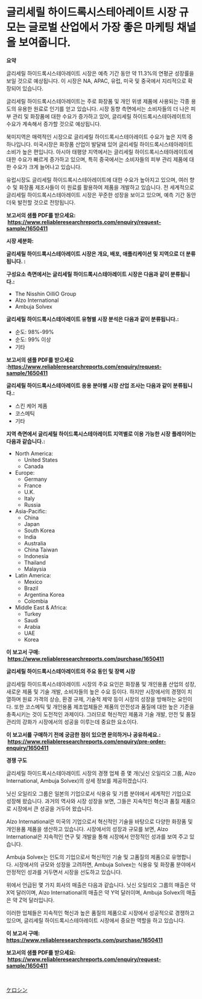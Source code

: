 <p><h1>글리세릴 하이드록시스테아레이트 시장 규모는 글로벌 산업에서 가장 좋은 마케팅 채널을 보여줍니다.</h1></p><p><strong>요약</strong></p>
<p><p>글리세릴 하이드록시스테아레이트 시장은 예측 기간 동안 약 11.3%의 연평균 성장률을 보일 것으로 예상됩니다. 이 시장은 NA, APAC, 유럽, 미국 및 중국에서 지리적으로 확장되어 있습니다.</p><p>글리세릴 하이드록시스테아레이트는 주로 화장품 및 개인 위생 제품에 사용되는 각종 용도의 유용한 원료로 인기를 얻고 있습니다. 시장 동향 측면에서는 소비자들의 더 나은 피부 관리 및 화장품에 대한 수요가 증가하고 있어, 글리세릴 하이드록시스테아레이트의 수요가 계속해서 증가할 것으로 예상됩니다.</p><p>북미지역은 매력적인 시장으로 글리세릴 하이드록시스테아레이트 수요가 높은 지역 중 하나입니다. 미국시장은 화장품 산업이 발달돼 있어 글리세릴 하이드록시스테아레이트 소비가 높은 편입니다. 아시아 태평양 지역에서는 글리세릴 하이드록시스테아레이트에 대한 수요가 빠르게 증가하고 있으며, 특히 중국에서는 소비자들의 피부 관리 제품에 대한 수요가 크게 늘어나고 있습니다.</p><p>유럽시장도 글리세릴 하이드록시스테아레이트에 대한 수요가 높아지고 있으며, 여러 향수 및 화장품 제조사들이 이 원료를 활용하여 제품을 개발하고 있습니다. 전 세계적으로 글리세릴 하이드록시스테아레이트 시장은 꾸준한 성장을 보이고 있으며, 예측 기간 동안 더욱 발전할 것으로 전망됩니다.</p></p>
<p><strong>보고서의 샘플 PDF를 받으세요: &nbsp;<a href="https://www.reliableresearchreports.com/enquiry/request-sample/1650411">https://www.reliableresearchreports.com/enquiry/request-sample/1650411</a></strong></p>
<p><strong>시장 세분화:</strong></p>
<p><strong> 글리세릴 하이드록시스테아레이트 시장은 개요, 배포, 애플리케이션 및 지역으로 더 분류됩니다. :</strong></p>
<p><strong>구성요소 측면에서는 글리세릴 하이드록시스테아레이트 시장은 다음과 같이 분류됩니다.:</strong></p>
<p><ul><li>The Nisshin OilliO Group</li><li>Alzo International</li><li>Ambuja Solvex</li></ul></p>
<p><strong> 글리세릴 하이드록시스테아레이트 유형별 시장 분석은 다음과 같이 분류됩니다.:</strong></p>
<p><ul><li>순도: 98%-99%</li><li>순도: 99% 이상</li><li>기타</li></ul></p>
<p><strong>보고서의 샘플 PDF를 받으세요 :<a href="https://www.reliableresearchreports.com/enquiry/request-sample/1650411">https://www.reliableresearchreports.com/enquiry/request-sample/1650411</a></strong></p>
<p><strong> 글리세릴 하이드록시스테아레이트 응용 분야별 시장 산업 조사는 다음과 같이 분류됩니다.:</strong></p>
<p><ul><li>스킨 케어 제품</li><li>코스메틱</li><li>기타</li></ul></p>
<p><strong>지역 측면에서 글리세릴 하이드록시스테아레이트 지역별로 이용 가능한 시장 플레이어는 다음과 같습니다.:</strong></p>
<p><ul>
    <li>
        North America:
        <ul>
            <li>United States</li>
            <li>Canada</li>
        </ul>
    </li>
    <li>
        Europe:
        <ul>
            <li>Germany</li>
            <li>France</li>
            <li>U.K.</li>
            <li>Italy</li>
            <li>Russia</li>
        </ul>
    </li>
    <li>
        Asia-Pacific:
        <ul>
            <li>China</li>
            <li>Japan</li>
            <li>South Korea</li>
            <li>India</li>
            <li>Australia</li>
            <li>China Taiwan</li>
            <li>Indonesia</li>
            <li>Thailand</li>
            <li>Malaysia</li>
        </ul>
    </li>
    <li>
        Latin America:
        <ul>
            <li>Mexico</li>
            <li>Brazil</li>
            <li>Argentina Korea</li>
            <li>Colombia</li>
        </ul>
    </li>
    <li>
        Middle East & Africa:
        <ul>
            <li>Turkey</li>
            <li>Saudi</li>
            <li>Arabia</li>
            <li>UAE</li>
            <li>Korea</li>
        </ul>
    </li>
    </ul></p>
<p><strong>이 보고서 구매: &nbsp;<a href="https://www.reliableresearchreports.com/purchase/1650411">https://www.reliableresearchreports.com/purchase/1650411</a></strong></p>
<p><strong>글리세릴 하이드록시스테아레이트의 주요 동인 및 장벽 시장</strong></p>
<p><p>글리세릴 하이드록시스테아레이트 시장의 주요 요인은 화장품 및 개인용품 산업의 성장, 새로운 제품 및 기술 개발, 소비자들의 높은 수요 등이다. 하지만 시장에서의 경쟁이 치열하며 원료 가격의 상승, 환경 규제, 기술적 제약 등이 시장의 성장을 방해하는 요인이다. 또한 코스메틱 및 개인용품 제조업체들은 제품의 안전성과 품질에 대한 높은 기준을 충족시키는 것이 도전적인 과제이다. 그러므로 혁신적인 제품과 기술 개발, 안전 및 품질 관리의 강화가 시장에서의 성공을 이루는데 중요한 요소이다.</p></p>
<p><strong>이 보고서를 구매하기 전에 궁금한 점이 있으면 문의하거나 공유하세요.: &nbsp;<a href="https://www.reliableresearchreports.com/enquiry/pre-order-enquiry/1650411">https://www.reliableresearchreports.com/enquiry/pre-order-enquiry/1650411</a></strong></p>
<p><strong>경쟁 구도</strong></p>
<p><p>글리세릴 하이드록시스테아레이트 시장의 경쟁 업체 중 몇 개(닛신 오일리오 그룹, Alzo International, Ambuja Solvex)의 상세 정보를 제공하겠습니다. </p><p>닛신 오일리오 그룹은 일본의 기업으로서 식용유 및 기름 분야에서 세계적인 기업으로 성장해 왔습니다. 과거의 역사와 시장 성장을 보면, 그들은 지속적인 혁신과 품질 제품으로 시장에서 큰 성공을 거두어 왔습니다. </p><p>Alzo International은 미국의 기업으로서 혁신적인 기술을 바탕으로 다양한 화장품 및 개인용품 제품을 생산하고 있습니다. 시장에서의 성장과 규모를 보면, Alzo International은 지속적인 연구 및 개발을 통해 시장에서 안정적인 성과를 보여 주고 있습니다.</p><p>Ambuja Solvex는 인도의 기업으로서 혁신적인 기술 및 고품질의 제품으로 유명합니다. 시장에서의 규모와 성장을 고려하면, Ambuja Solvex는 식용유 및 화장품 분야에서 안정적인 성과를 거두면서 시장을 선도하고 있습니다.</p><p>위에서 언급된 몇 가지 회사의 매출은 다음과 같습니다. 닛신 오일리오 그룹의 매출은 약 X억 달러이며, Alzo International의 매출은 약 Y억 달러이며, Ambuja Solvex의 매출은 약 Z억 달러입니다.</p><p>이러한 업체들은 지속적인 혁신과 높은 품질의 제품으로 시장에서 성공적으로 경쟁하고 있으며, 글리세릴 하이드록시스테아레이트 시장에서 중요한 역할을 하고 있습니다.</p></p>
<p><strong>이 보고서 구매: &nbsp; <a href="https://www.reliableresearchreports.com/purchase/1650411">https://www.reliableresearchreports.com/purchase/1650411</a></strong></p>
<p><strong>보고서의 샘플 PDF를 받으세요: &nbsp;<a href="https://www.reliableresearchreports.com/enquiry/request-sample/1650411">https://www.reliableresearchreports.com/enquiry/request-sample/1650411</a></strong><strong></strong></p>
<p>&nbsp;</p>
<p><p><a href="https://github.com/one-cool-chick/Market-Research-Report-List-1/blob/main/492753010993.md">ケロシン</a></p></p>